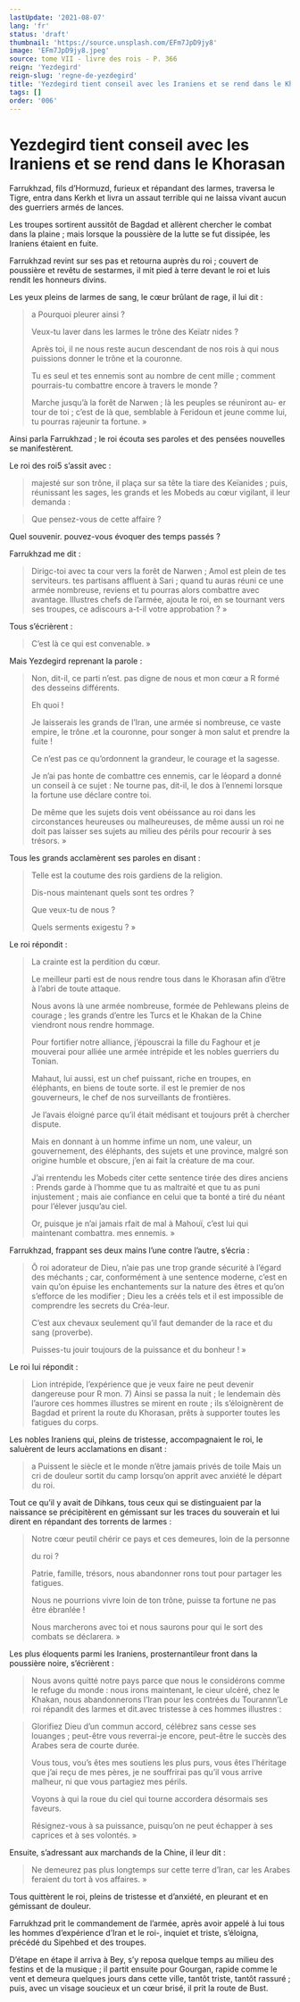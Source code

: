 ```yaml
---
lastUpdate: '2021-08-07'
lang: 'fr'
status: 'draft'
thumbnail: 'https://source.unsplash.com/EFm7JpD9jy8'
image: 'EFm7JpD9jy8.jpeg'
source: tome VII - livre des rois - P. 366
reign: 'Yezdegird'
reign-slug: 'regne-de-yezdegird'
title: 'Yezdegird tient conseil avec les Iraniens et se rend dans le Khorasan | Le Livre des Rois | Shâhnâmeh'
tags: []
order: '006'
---
```


<!-- LTeX: language=fr -->

# Yezdegird tient conseil avec les Iraniens et se rend dans le Khorasan

Farrukhzad, fils d’Hormuzd, furieux et répandant des larmes, traversa le Tigre, entra dans Kerkh et livra un assaut terrible qui ne laissa vivant aucun des guerriers armés de lances.

Les troupes sortirent aussitôt de Bagdad et allèrent chercher le combat dans la plaine ; mais lorsque la poussière de la lutte se fut dissipée, les Iraniens étaient en fuite.

Farrukhzad revint sur ses pas et retourna auprès du roi ; couvert de poussière et revêtu de sestarmes, il mit pied à terre devant le roi et luis rendit les honneurs divins.

Les yeux pleins de larmes de sang, le cœur brûlant de rage, il lui dit :

> a Pourquoi pleurer ainsi ?
>
> Veux-tu laver dans les larmes le trône des Keïatr nides ?
>
> Après toi, il ne nous reste aucun descendant de nos rois à qui nous puissions donner le trône et la couronne.
>
> Tu es seul et tes ennemis sont au nombre de cent mille ; comment pourrais-tu combattre encore à travers le monde ?
>
> Marche jusqu’à la forêt de Narwen ; là les peuples se réuniront au-
er tour de toi ; c’est de là que, semblable à Feridoun et jeune comme lui, tu pourras rajeunir ta fortune. »

Ainsi parla Farrukhzad ; le roi écouta ses paroles et des pensées nouvelles se manifestèrent.

Le roi des roi5 s’assit avec :

> majesté sur son trône, il plaça sur sa tête la tiare des Keïanides ; puis, réunissant les sages, les grands et les Mobeds au cœur vigilant, il leur demanda :

> Que pensez-vous de cette affaire ?

Quel souvenir. pouvez-vous évoquer des temps passés ?

Farrukhzad me dit :

> Dirigc-toi avec ta cour vers la forêt de Narwen ; Amol est plein de tes serviteurs. tes partisans affluent à Sari ; quand tu auras réuni ce une armée nombreuse, reviens et tu pourras alors combattre avec avantage. lllustres chefs de l’armée, ajouta le roi, en se tournant vers ses troupes, ce adiscours a-t-il votre approbation ? »

Tous s’écrièrent :

> C’est là ce qui est convenable. »

Mais Yezdegird reprenant la parole :

> Non, dit-il, ce parti n’est. pas digne de nous et mon cœur a R formé des desseins différents.
>
> Eh quoi !
>
> Je laisserais les grands de l’Iran, une armée si nombreuse, ce vaste empire, le trône .et la couronne, pour songer à mon salut et prendre la fuite !
>
> Ce n’est pas ce qu’ordonnent la grandeur, le courage et la sagesse.
>
> Je n’ai pas honte de combattre ces ennemis, car le léopard a donné un conseil à ce sujet : Ne tourne pas, dit-il, le dos à l’ennemi lorsque la fortune use déclare contre toi.
>
> De même que les sujets dois vent obéissance au roi dans les circonstances heureuses ou malheureuses, de même aussi un roi ne doit pas laisser ses sujets au milieu des périls pour recourir à ses trésors. »

Tous les grands acclamèrent ses paroles en disant :

> Telle est la coutume des rois gardiens de la religion.
>
> Dis-nous maintenant quels sont tes ordres ?
>
> Que veux-tu de nous ?
>
> Quels serments exigestu ? »

Le roi répondit :

> La crainte est la perdition du cœur.
>
> Le meilleur parti est de nous rendre tous dans le Khorasan afin d’être à l’abri de toute attaque.
>
> Nous avons là une armée nombreuse, formée de Pehlewans pleins de courage ; les grands d’entre les Turcs et le Khakan de la Chine viendront nous rendre hommage.
>
> Pour fortifier notre alliance, j’épouscrai la fille du Faghour et je mouverai pour alliée une armée intrépide et les nobles guerriers du Tonian.
>
> Mahaut, lui aussi, est un chef puissant, riche en troupes, en éléphants, en biens de toute sorte. il est le premier de nos gouverneurs, le chef de nos surveillants de frontières.
>
> Je l’avais éloigné parce qu’il était médisant et toujours prêt à chercher dispute.
>
> Mais en donnant à un homme infime un nom, une valeur, un gouvernement, des éléphants, des sujets et une province, malgré son origine humble et obscure, j’en ai fait la créature de ma cour.
>
> J’ai rrentendu les Mobeds citer cette sentence tirée des dires anciens : Prends garde à l’homme que tu as maltraité et que tu as puni injustement ; mais aie confiance en celui que ta bonté a tiré du néant pour l’élever jusqu’au ciel.
>
> Or, puisque je n’ai jamais rfait de mal à Mahouï, c’est lui qui maintenant combattra. mes ennemis. »

Farrukhzad, frappant ses deux mains l’une contre l’autre, s’écria :

> Ô roi adorateur de Dieu, n’aie pas une trop grande sécurité à l’égard des méchants ; car, conformément à une sentence moderne, c’est en vain qu’on épuise les enchantements sur la nature des êtres et qu’on s’efforce de les modifier ; Dieu les a créés tels et il est impossible de comprendre les secrets du Créa-leur.
>
> C’est aux chevaux seulement qu’il faut demander de la race et du sang (proverbe).
>
> Puisses-tu jouir toujours de la puissance et du bonheur ! »

Le roi lui répondit :

> Lion intrépide, l’expérience que je veux faire ne peut devenir dangereuse pour R mon. 7)
Ainsi se passa la nuit ; le lendemain dès l’aurore ces hommes illustres se mirent en route ; ils s’éloignèrent de Bagdad et prirent la route du Khorasan, prêts à supporter toutes les fatigues du corps.

Les nobles Iraniens qui, pleins de tristesse, accompagnaient le roi, le saluèrent de leurs acclamations en disant :

> a Puissent le siècle et le monde n’être jamais privés de toile Mais un cri de douleur sortit du camp lorsqu’on apprit avec anxiété le départ du roi.

Tout ce qu’il y avait de Dihkans, tous ceux qui se distinguaient par la naissance se précipitèrent en gémissant sur les traces du souverain et lui dirent en répandant des torrents de larmes :

> Notre cœur peutil chérir ce pays et ces demeures, loin de la personne
>
> 
>
> du roi ?
>
> Patrie, famille, trésors, nous abandonner rons tout pour partager les fatigues.
>
> Nous ne pourrions vivre loin de ton trône, puisse ta fortune ne pas être ébranlée !
>
> Nous marcherons avec toi et nous saurons pour qui le sort des combats se déclarera. »

Les plus éloquents parmi les Iraniens, prosternantileur front dans la poussière noire, s’écrièrent :

> Nous avons quitté notre pays parce que nous le considérons comme le refuge du monde : nous irons maintenant, le cieur ulcéré, chez le Khakan, nous abandonnerons l’Iran pour les contrées du Tourannn’Le roi répandit des larmes et dit.avec tristesse à ces hommes illustres :

> Glorifiez Dieu d’un commun accord, célébrez sans cesse ses louanges ; peut-être vous reverrai-je encore, peut-être le succès des Arabes sera de courte durée.
>
> Vous tous, vou’s êtes mes soutiens les plus purs, vous êtes l’héritage que j’ai reçu de mes pères, je ne souffrirai pas qu’il vous arrive malheur, ni que vous partagiez mes périls.
>
> Voyons à qui la roue du ciel qui tourne accordera désormais ses faveurs.
>
> Résignez-vous à sa puissance, puisqu’on ne peut échapper à ses caprices et à ses volontés. »

Ensuite, s’adressant aux marchands de la Chine, il leur dit :

> Ne demeurez pas plus longtemps sur cette terre d’Iran, car les Arabes feraient du tort à vos affaires. »

Tous quittèrent le roi, pleins de tristesse et d’anxiété, en pleurant et en gémissant de douleur.

Farrukhzad prit le commandement de l’armée, après avoir appelé à lui tous les hommes d’expérience d’Iran et le roi-, inquiet et triste, s’éloigna, précédé du Sipehbed et des troupes.

D’étape en étape il arriva à Bey, s’y reposa quelque temps au milieu des festins et de la musique ; il partit ensuite pour Gourgan, rapide comme le vent et demeura quelques jours dans cette ville, tantôt triste, tantôt rassuré ; puis, avec un visage soucieux et un cœur brisé, il prit la route de Bust.
